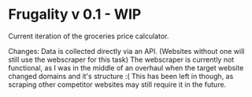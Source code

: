 # Frugality v 0.1 - WIP

Current iteration of the groceries price calculator.

Changes: Data is collected directly via an API. (Websites without one will still use the webscraper for this task)
The webscraper is currently not functional, as I was in the middle of an overhaul when the target website changed domains and it's structure :(
This has been left in though, as scraping other competitor websites may still require it in the future.
